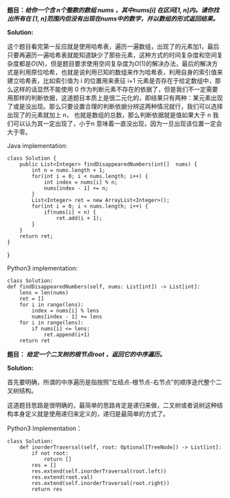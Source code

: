 **题目：*给你一个含 n个整数的数组 nums ，其中nums[i] 在区间[1, n]内。请你找出所有在 [1, n]范围内但没有出现在nums中的数字，并以数组的形式返回结果。***

**Solution:**

这个题目看完第一反应就是使用哈希表，遍历一遍数组，出现了的元素加1，最后只要再遍历一遍哈希表就能知道缺少了那些元素，这种方式的时间复杂度和空间复杂度都是$O(N)$，但是题目要求使用空间复杂度为$O(1)$的解决办法，最后的解决方式是利用原位哈希，也就是说利用已知的数组来作为哈希表，利用自身的索引值来建立哈希表，比如索引值为 i 的位置用来表征 i+1 元素是否存在于给定数组中，那么这样的话显然不能使用 0 作为判断元素不存在的依据了，但是我们不一定需要用那样的判断依据，这道题目本质上是很二元化的，即结果只有两种：某元素出现了或是没出现。那么只要设置合理的判断依据分辨这两种情况就行，我们可以选择出现了的元素就加上 n， 也就是数组的总数，那么判断依据就是值如果大于 n 我们可以认为其一定出现了，小于n 意味着一直没出现，因为一旦出现该位置一定会大于零。

Java implementation:

    class Solution {
        public List<Integer> findDisappearedNumbers(int[]  nums) {
            int n = nums.length + 1;
            for(int i = 0; i < nums.length; i++) {
                int index = nums[i] % n;
                nums[index - 1] += n;
            }
            List<Integer> ret = new ArrayList<Integer>();
            for(int i = 0; i < nums.length; i++) {
                if(nums[i] < n) {
                    ret.add(i + 1);
            }
        }
        return ret;
    }
}

Python3 implementation:

    class Solution:
    def findDisappearedNumbers(self, nums: List[int]) -> List[int]:
        lens = len(nums)
        ret = []
        for i in range(lens):
            index = nums[i] % lens
            nums[index - 1] += lens
        for i in range(lens):
            if nums[i] <= lens:
                ret.append(i+1)
        return ret



**题目： *给定一个二叉树的根节点root ，返回它的中序遍历。***

**Solution:**

首先要明确，所谓的中序遍历是指按照“左结点-根节点-右节点”的顺序迭代整个二叉树结构。

这道题目思路是很明确的，最简单的思路肯定是递归来做，二叉树或者说树这种结构本身定义就是使用递归来定义的，递归是最简单的方式了。

Python3 Implementation：

    class Solution:
        def inorderTraversal(self, root: Optional[TreeNode]) -> List[int]:
            if not root:
                return []
            res = []
            res.extend(self.inorderTraversal(root.left))
            res.extend(root.val)
            res.extend(self.inorderTraversal(root.right))
            return res
